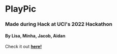 # PlayPic

### Made during Hack at UCI's 2022 Hackathon
#### By Lisa, Minha, Jacob, Aidan

Check it out **[here!](www.google.com)**

<!---
change the hyperlink URL
-->
